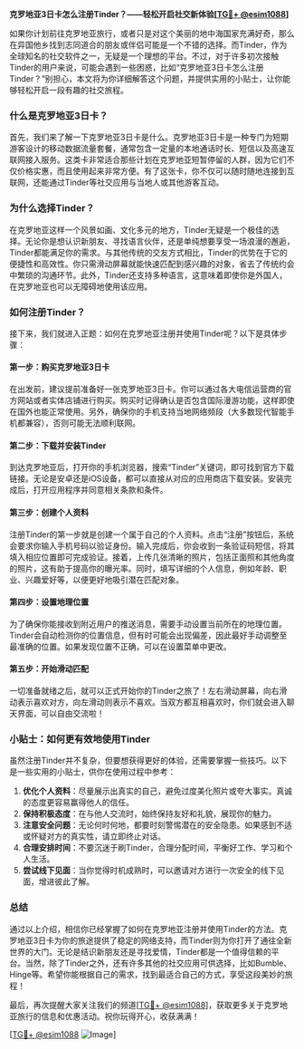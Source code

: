 **克罗地亚3日卡怎么注册Tinder？——轻松开启社交新体验[[TG💪+ @esim1088](https://t.me/s/esim1088)]**

如果你计划前往克罗地亚旅行，或者只是对这个美丽的地中海国家充满好奇，那么在异国他乡找到志同道合的朋友或伴侣可能是一个不错的选择。而Tinder，作为全球知名的社交软件之一，无疑是一个理想的平台。不过，对于许多初次接触Tinder的用户来说，可能会遇到一些困惑，比如“克罗地亚3日卡怎么注册Tinder？”别担心，本文将为你详细解答这个问题，并提供实用的小贴士，让你能够轻松开启一段有趣的社交旅程。

### **什么是克罗地亚3日卡？**

首先，我们来了解一下克罗地亚3日卡是什么。克罗地亚3日卡是一种专门为短期游客设计的移动数据流量套餐，通常包含一定量的本地通话时长、短信以及高速互联网接入服务。这类卡非常适合那些计划在克罗地亚短暂停留的人群，因为它们不仅价格实惠，而且使用起来非常方便。有了这张卡，你不仅可以随时随地连接到互联网，还能通过Tinder等社交应用与当地人或其他游客互动。

### **为什么选择Tinder？**

在克罗地亚这样一个风景如画、文化多元的地方，Tinder无疑是一个极佳的选择。无论你是想认识新朋友、寻找语言伙伴，还是单纯想要享受一场浪漫的邂逅，Tinder都能满足你的需求。与其他传统的交友方式相比，Tinder的优势在于它的便捷性和高效性。你只需滑动屏幕就能快速匹配到感兴趣的对象，省去了传统约会中繁琐的沟通环节。此外，Tinder还支持多种语言，这意味着即使你是外国人，在克罗地亚也可以无障碍地使用该应用。

### **如何注册Tinder？**

接下来，我们就进入正题：如何在克罗地亚注册并使用Tinder呢？以下是具体步骤：

#### **第一步：购买克罗地亚3日卡**
在出发前，建议提前准备好一张克罗地亚3日卡。你可以通过各大电信运营商的官方网站或者实体店铺进行购买。购买时记得确认是否包含国际漫游功能，这样即使在国外也能正常使用。另外，确保你的手机支持当地网络频段（大多数现代智能手机都兼容），否则可能无法顺利联网。

#### **第二步：下载并安装Tinder**
到达克罗地亚后，打开你的手机浏览器，搜索“Tinder”关键词，即可找到官方下载链接。无论是安卓还是iOS设备，都可以直接从对应的应用商店下载安装。安装完成后，打开应用程序并同意相关条款和条件。

#### **第三步：创建个人资料**
注册Tinder的第一步就是创建一个属于自己的个人资料。点击“注册”按钮后，系统会要求你输入手机号码以验证身份。输入完成后，你会收到一条验证码短信，将其填入相应位置即可完成验证。接着，上传几张清晰的照片，包括正面照和其他角度的照片，这有助于提高你的曝光率。同时，填写详细的个人信息，例如年龄、职业、兴趣爱好等，以便更好地吸引潜在匹配对象。

#### **第四步：设置地理位置**
为了确保你能接收到附近用户的推送消息，需要手动设置当前所在的地理位置。Tinder会自动检测你的位置信息，但有时可能会出现偏差，因此最好手动调整至最准确的位置。如果发现位置不正确，可以在设置菜单中更改。

#### **第五步：开始滑动匹配**
一切准备就绪之后，就可以正式开始你的Tinder之旅了！左右滑动屏幕，向右滑动表示喜欢对方，向左滑动则表示不喜欢。当双方都互相喜欢时，你们就会进入聊天界面，可以自由交流啦！

### **小贴士：如何更有效地使用Tinder**

虽然注册Tinder并不复杂，但要想获得更好的体验，还需要掌握一些技巧。以下是一些实用的小贴士，供你在使用过程中参考：

1. **优化个人资料**：尽量展示出真实的自己，避免过度美化照片或夸大事实。真诚的态度更容易赢得他人的信任。
2. **保持积极态度**：在与他人交流时，始终保持友好和礼貌，展现你的魅力。
3. **注意安全问题**：无论何时何地，都要时刻警惕潜在的安全隐患。如果感到不适或怀疑对方的真实性，请立即终止对话。
4. **合理安排时间**：不要沉迷于刷Tinder，合理分配时间，平衡好工作、学习和个人生活。
5. **尝试线下见面**：当你觉得时机成熟时，可以邀请对方进行一次安全的线下见面，增进彼此了解。

### **总结**

通过以上介绍，相信你已经掌握了如何在克罗地亚注册并使用Tinder的方法。克罗地亚3日卡为你的旅途提供了稳定的网络支持，而Tinder则为你打开了通往全新世界的大门。无论是结识新朋友还是寻找爱情，Tinder都是一个值得信赖的平台。当然，除了Tinder之外，还有许多其他的社交应用可供选择，比如Bumble、Hinge等。希望你能根据自己的需求，找到最适合自己的方式，享受这段美妙的旅程！

最后，再次提醒大家关注我们的频道[[TG💪+ @esim1088](https://t.me/s/esim1088)]，获取更多关于克罗地亚旅行的信息和优惠活动。祝你玩得开心，收获满满！

[[TG💪+ @esim1088](https://t.me/s/esim1088) ![Image](https://i.postimg.cc/4NQfJmqS/Snipaste-2025-05-13-00-14-12.png)]